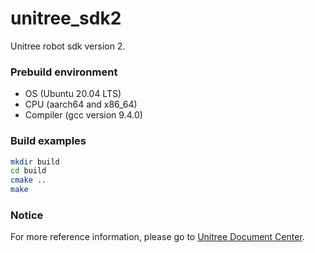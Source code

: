 # unitree_sdk2
Unitree robot sdk version 2.

### Prebuild environment
* OS  (Ubuntu 20.04 LTS)  
* CPU  (aarch64 and x86_64)   
* Compiler  (gcc version 9.4.0) 


### Build examples
```bash
mkdir build
cd build
cmake ..
make
```

### Notice
For more reference information, please go to [Unitree Document Center](https://support.unitree.com/home/zh/developer).
